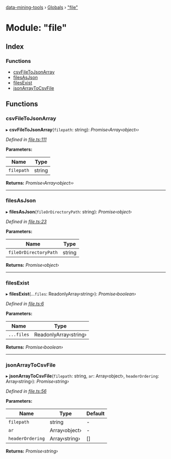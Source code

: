 [data-mining-tools](../README.md) › [Globals](../globals.md) › ["file"](_file_.md)

# Module: "file"

## Index

### Functions

* [csvFileToJsonArray](_file_.md#csvfiletojsonarray)
* [filesAsJson](_file_.md#filesasjson)
* [filesExist](_file_.md#filesexist)
* [jsonArrayToCsvFile](_file_.md#jsonarraytocsvfile)

## Functions

###  csvFileToJsonArray

▸ **csvFileToJsonArray**(`filepath`: string): *Promise‹Array‹object››*

*Defined in [file.ts:111](https://github.com/tewen/data-mining-tools/blob/58f19c9/src/lib/file.ts#L111)*

**Parameters:**

Name | Type |
------ | ------ |
`filepath` | string |

**Returns:** *Promise‹Array‹object››*

___

###  filesAsJson

▸ **filesAsJson**(`fileOrDirectoryPath`: string): *Promise‹object›*

*Defined in [file.ts:23](https://github.com/tewen/data-mining-tools/blob/58f19c9/src/lib/file.ts#L23)*

**Parameters:**

Name | Type |
------ | ------ |
`fileOrDirectoryPath` | string |

**Returns:** *Promise‹object›*

___

###  filesExist

▸ **filesExist**(...`files`: ReadonlyArray‹string›): *Promise‹boolean›*

*Defined in [file.ts:6](https://github.com/tewen/data-mining-tools/blob/58f19c9/src/lib/file.ts#L6)*

**Parameters:**

Name | Type |
------ | ------ |
`...files` | ReadonlyArray‹string› |

**Returns:** *Promise‹boolean›*

___

###  jsonArrayToCsvFile

▸ **jsonArrayToCsvFile**(`filepath`: string, `ar`: Array‹object›, `headerOrdering`: Array‹string›): *Promise‹string›*

*Defined in [file.ts:56](https://github.com/tewen/data-mining-tools/blob/58f19c9/src/lib/file.ts#L56)*

**Parameters:**

Name | Type | Default |
------ | ------ | ------ |
`filepath` | string | - |
`ar` | Array‹object› | - |
`headerOrdering` | Array‹string› | [] |

**Returns:** *Promise‹string›*
